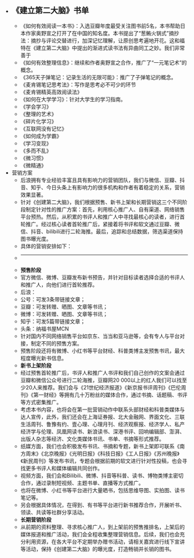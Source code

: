 - 《建立第二大脑》书单
    - 
    - 《如何有效阅读一本书》：入选豆瓣年度最受关注图书前5名，本书帮助日本作家奥野宣之打开了在中国的知名度。本书提出了“葱鲔火锅式”摘抄法：摘抄与评论交替进行，加深记忆理解，让原创思考遍地开花。这和福特在《建立第二大脑》中提出的渐进式读书法有异曲同工之妙。我们非常善于
    - 《如何有效整理信息》：继续和作者奥野宣之合作，推广了“一元笔记术”的概念。
    - 《365天子弹笔记：记录生活的无限可能》：推广了子弹笔记的概念。
    - 《麦肯锡笔记思考法》：写作是思考必不可少的环节
    - 《麦肯锡精英高效阅读法》
    - 《如何在大学学习》：针对大学生的学习指南。
    - 《学会学习》
    - 《整理的艺术》
    - 《碎片化学习》
    - 《互联网没有记忆》
    - 《如何成为学霸》
    - 《学习变现》
    - 《多而不乱》
    - 《微习惯》
    - 《微精通》
- 营销方案
    - 后浪拥有专业经验丰富且具有影响力的营销团队，我们与微信、豆瓣、抖音、知乎、今日头条上有影响力的很多机构和作者有着稳定的关系，营销效果显著。
    - 针对《创建第二大脑》，我们根据预售、新书上架和长期营销这三个不同阶段制定针对性的推广方案：首先，利用核心推广人、自有渠道、网络销售平台预热。然后，从积累的书评人和推广人中寻找最核心的读者，进行首轮推广。经过核心读者首轮推广后，紧接着将书评和软文通过豆瓣、微信、抖音、bilibili进行二轮海推。最后，追踪和总结数据，筛选渠道保持图书曝光度。
    - 具体的营销安排如下：
    - ****
    - **预售阶段**
    - 官方微信、微博、豆瓣发布新书预告，并针对目标读者选择合适的书评人和推广人，向他们进行首轮推荐。
    - 后浪：
    - 公号：可发3条带链接文章；
    - 豆瓣：可发转赠、晒图、文章等书讯；
    - 微博：可发转赠、晒图、文章等书讯；
    - 知乎：可发5篇带链接文章；
    - 头条：纳福书屋MCN
    - 针对国内不同网络销售平台如京东、当当和亚马逊等，会有专人与平台对接，制定不同的预售方案。
    - 预售阶段还将有微博、小红书等平台财经、科普类博主发预售书讯，最大程度曝光新书信息。
    - **新书上架阶段**
    - 经过预售首轮推广后，书评人和推广人书评和我们自己创作的文案会通过豆瓣和微信公众号进行二轮海推，豆瓣网20 000以上的红人我们可以找至少20人来推荐。我们会与《21世纪经济报道》《新京报书评周刊》《巴伦周刊》《第一财经》等拥有几十万粉丝的媒体合作，通过书摘、话题稿、书评等方式密集推广。
    - 考虑本书内容，也将会在第一批营销动作中联系头部财经和科普类媒体与达人宣传，此外，我们还会在上海证券报、北大金融网、界面文化、三联生活周刊、鲁豫有约、壹心理、心理月刊、经济观察报、经济学人、私产经济学与伦理、凤凰网读书、新浪读书、深港书评、回响编辑部、澎湃、出版人杂志等经济、文化类媒体书讯、书单、书摘等形式推荐。
    - 纸媒方面，我们也会积极发布书讯、书摘和专题，新书上架即可联系《南方周末》《北京晚报》《光明日报》《科技日报》《工人日报》《苏州晚报》《新民周刊》等发布书讯，专题会根据前期的软文进行针对性投稿，也会寻找更多书评人和媒体编辑共同创作。
    - 视频方面，我们会和Bilibili、微博、抖音等科普、读书、博物类博主密切合作，通过录制短视频、主题书单、直播等方式推广。
    - 也将在微博、小红书等平台进行大量晒书，包括思维导图、实拍图、读书笔记等。
    - 另会根据具体情况，在得到、有书等平台进行新书推荐合作，开展听书、领读、共读等社群分享活动。
    - **长期营销阶段**
    - 从前期的资料整理、寻求核心推广人，到上架前的预售推排名，上架后的媒体报道和推广活动，我们会全程收集整理营销信息。后续，我们也会充分利用资源，在各大平台不定期举办赠书活动，请相关嘉宾进行线下宣讲等活动，保持《创建第二大脑》的曝光度，打造畅销并长销的图书。
